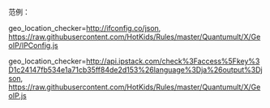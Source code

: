 范例：

geo_location_checker=http://ifconfig.co/json, https://raw.githubusercontent.com/HotKids/Rules/master/Quantumult/X/GeoIP/IPConfig.js

geo_location_checker=http://api.ipstack.com/check%3Faccess%5Fkey%3D1c24147fb534e1a71cb35ff84de2d153%26language%3Dja%26output%3Djson, https://raw.githubusercontent.com/HotKids/Rules/master/Quantumult/X/GeoIP.js
